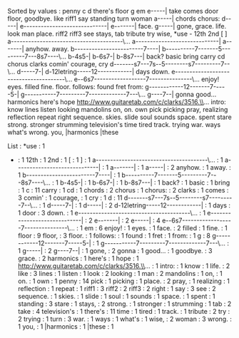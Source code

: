 Sorted by values :
penny c d there's floor g em e-----| take comes door floor, goodbye. like riff1 say standing turn woman a-----| chords chorus: d-----| e-----------------------------| e-------| face. g-----| gone, grace. life. look man place. riff2 riff3 see stays, tab tribute try wise, *use - 12th 2nd [ ] a---------------------------------------\\... a-----------------------------| a-------| anyhow. away. b------------------------7----| b----------7-------5---------7---8s7----\\... b-4s5-| b-6s7-| b-8s7---| back? basic bring carry cd chorus clarks comin' courage, cry d-------s7---7s--5--------s7---------7--\\... d-----7-| d-12letring-----12------------| days down. e---------------------------------------\\... e--6s7------------------7---------------\\... enjoy! eyes. filled fine. floor. follows: found fret from: g------------12-------7-----5-| g-----------7---------7-------------7---\\... g----7--| gonna good... harmonics here's hope http://www.guitaretab.com/c/clarks/3516.\\... intro: know lines listen looking mandolins on, on. own pick picking pray, realizing reflection repeat right sequence. skies. slide soul sounds space. spent stare strong. stronger strumming television's time tired track. trying war. ways what's wrong. you, |harmonics |these 

List :
*use : 1
- : 1
12th : 1
2nd : 1
[ : 1
] : 1
a---------------------------------------\\... : 1
a-----------------------------| : 1
a-------| : 1
a-----| : 2
anyhow. : 1
away. : 1
b------------------------7----| : 1
b----------7-------5---------7---8s7----\\... : 1
b-4s5-| : 1
b-6s7-| : 1
b-8s7---| : 1
back? : 1
basic : 1
bring : 1
c : 11
carry : 1
cd : 1
chords : 2
chorus : 1
chorus: : 2
clarks : 1
comes : 3
comin' : 1
courage, : 1
cry : 1
d : 11
d-------s7---7s--5--------s7---------7--\\... : 1
d-----7-| : 1
d-----| : 2
d-12letring-----12------------| : 1
days : 1
door : 3
down. : 1
e---------------------------------------\\... : 1
e-----------------------------| : 2
e-------| : 2
e-----| : 4
e--6s7------------------7---------------\\... : 1
em : 6
enjoy! : 1
eyes. : 1
face. : 2
filled : 1
fine. : 1
floor : 9
floor, : 3
floor. : 1
follows: : 1
found : 1
fret : 1
from: : 1
g : 8
g------------12-------7-----5-| : 1
g-----------7---------7-------------7---\\... : 1
g-----| : 2
g----7--| : 1
gone, : 2
gonna : 1
good... : 1
goodbye. : 3
grace. : 2
harmonics : 1
here's : 1
hope : 1
http://www.guitaretab.com/c/clarks/3516.\\... : 1
intro: : 1
know : 1
life. : 2
like : 3
lines : 1
listen : 1
look : 2
looking : 1
man : 2
mandolins : 1
on, : 1
on. : 1
own : 1
penny : 14
pick : 1
picking : 1
place. : 2
pray, : 1
realizing : 1
reflection : 1
repeat : 1
riff1 : 3
riff2 : 2
riff3 : 2
right : 1
say : 3
see : 2
sequence. : 1
skies. : 1
slide : 1
soul : 1
sounds : 1
space. : 1
spent : 1
standing : 3
stare : 1
stays, : 2
strong. : 1
stronger : 1
strumming : 1
tab : 2
take : 4
television's : 1
there's : 11
time : 1
tired : 1
track. : 1
tribute : 2
try : 2
trying : 1
turn : 3
war. : 1
ways : 1
what's : 1
wise, : 2
woman : 3
wrong. : 1
you, : 1
|harmonics : 1
|these : 1
